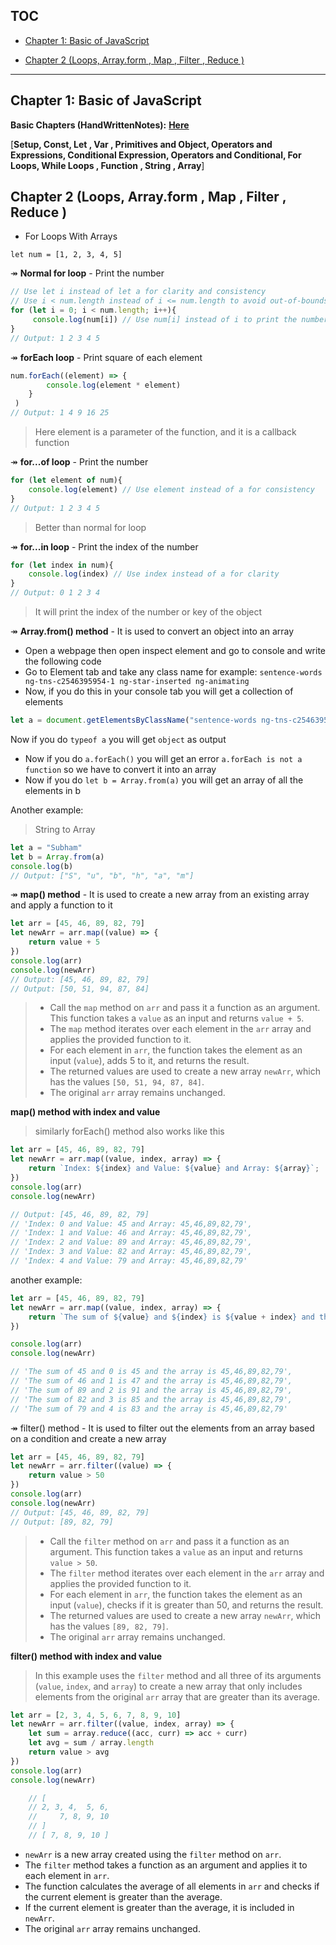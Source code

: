 ## TOC
- [Chapter 1: Basic of JavaScript](#chapter-1-basic-of-javascript)

- [Chapter 2 (Loops, Array.form , Map , Filter , Reduce )](#chapter-2-loops-arrayform--map--filter--reduce-)

________
## Chapter 1: Basic of JavaScript

**Basic Chapters (HandWrittenNotes):** [**Here**](./HandWrittenNotes/README.md)

[**Setup, Const, Let , Var , Primitives and Object, Operators and Expressions, Conditional Expression, Operators and Conditional, For Loops, While Loops , Function , String , Array**]

## Chapter 2 (Loops, Array.form , Map , Filter , Reduce )
- For Loops With Arrays

`let num = [1, 2, 3, 4, 5]`

↠ **Normal for loop** - Print the number
```js
// Use let i instead of let a for clarity and consistency
// Use i < num.length instead of i <= num.length to avoid out-of-bounds error
for (let i = 0; i < num.length; i++){
     console.log(num[i]) // Use num[i] instead of i to print the number
}
// Output: 1 2 3 4 5
```
↠ **forEach loop** - Print square of each element
```js
num.forEach((element) => {
        console.log(element * element)
    }
 )
// Output: 1 4 9 16 25
```
> Here element is a parameter of the function, and it is a callback function

↠ **for...of loop** - Print the number
```js
for (let element of num){
    console.log(element) // Use element instead of a for consistency
}
// Output: 1 2 3 4 5
```
> Better than normal for loop

↠ **for...in loop** - Print the index of the number
```js
for (let index in num){
    console.log(index) // Use index instead of a for clarity
}
// Output: 0 1 2 3 4
```
> It will print the index of the number or key of the object

↠ **Array.from() method** - It is used to convert an object into an array

- Open a webpage then open inspect element and go to console and write the following code
- Go to Element tab and take any class name for example: `sentence-words ng-tns-c2546395954-1 ng-star-inserted ng-animating`
- Now, if you do this in your console tab you will get a collection of elements
```js
let a = document.getElementsByClassName("sentence-words ng-tns-c2546395954-1 ng-star-inserted ng-animating")
```
Now if you do `typeof a` you will get `object` as output
- Now if you do `a.forEach()` you will get an error `a.forEach is not a function` so we have to convert it into an array
- Now if you do `let b = Array.from(a)` you will get an array of all the elements in b

Another example:
> String to Array
```js
let a = "Subham"
let b = Array.from(a)
console.log(b)
// Output: ["S", "u", "b", "h", "a", "m"]
```




↠  **map() method** - It is used to create a new array from an existing array and apply a function to it
```js
let arr = [45, 46, 89, 82, 79]
let newArr = arr.map((value) => {
    return value + 5
})
console.log(arr)
console.log(newArr)
// Output: [45, 46, 89, 82, 79]
// Output: [50, 51, 94, 87, 84]
```
> - Call the `map` method on `arr` and pass it a function as an argument. This function takes a `value` as an input and returns `value + 5`.
> - The `map` method iterates over each element in the `arr` array and applies the provided function to it.
> - For each element in `arr`, the function takes the element as an input (`value`), adds 5 to it, and returns the result.
> - The returned values are used to create a new array `newArr`, which has the values `[50, 51, 94, 87, 84]`.
> - The original `arr` array remains unchanged.

**map() method with index and value**
> similarly forEach() method also works like this
```js
let arr = [45, 46, 89, 82, 79]
let newArr = arr.map((value, index, array) => {
    return `Index: ${index} and Value: ${value} and Array: ${array}`;
})
console.log(arr)
console.log(newArr)

// Output: [45, 46, 89, 82, 79]
// 'Index: 0 and Value: 45 and Array: 45,46,89,82,79',
// 'Index: 1 and Value: 46 and Array: 45,46,89,82,79',
// 'Index: 2 and Value: 89 and Array: 45,46,89,82,79',
// 'Index: 3 and Value: 82 and Array: 45,46,89,82,79',
// 'Index: 4 and Value: 79 and Array: 45,46,89,82,79'
```

another example:
```js
let arr = [45, 46, 89, 82, 79]
let newArr = arr.map((value, index, array) => {
    return `The sum of ${value} and ${index} is ${value + index} and the array is ${array}` 
})

console.log(arr)
console.log(newArr)

// 'The sum of 45 and 0 is 45 and the array is 45,46,89,82,79',
// 'The sum of 46 and 1 is 47 and the array is 45,46,89,82,79',
// 'The sum of 89 and 2 is 91 and the array is 45,46,89,82,79',
// 'The sum of 82 and 3 is 85 and the array is 45,46,89,82,79',
// 'The sum of 79 and 4 is 83 and the array is 45,46,89,82,79'
```
↠  filter() method - It is used to filter out the elements from an array based on a condition and create a new array 

```js
let arr = [45, 46, 89, 82, 79]
let newArr = arr.filter((value) => {
    return value > 50
})
console.log(arr)
console.log(newArr)
// Output: [45, 46, 89, 82, 79]
// Output: [89, 82, 79]
```
> - Call the `filter` method on `arr` and pass it a function as an argument. This function takes a `value` as an input and returns `value > 50`.
> - The `filter` method iterates over each element in the `arr` array and applies the provided function to it.
> - For each element in `arr`, the function takes the element as an input (`value`), checks if it is greater than 50, and returns the result.
> - The returned values are used to create a new array `newArr`, which has the values `[89, 82, 79]`.
> - The original `arr` array remains unchanged.

**filter() method with index and value**
> In this example uses the `filter` method and all three of its arguments (`value`, `index`, and `array`) to create a new array that only includes elements from the original `arr` array that are greater than its average.

```js
let arr = [2, 3, 4, 5, 6, 7, 8, 9, 10]
let newArr = arr.filter((value, index, array) => {
    let sum = array.reduce((acc, curr) => acc + curr)
    let avg = sum / array.length
    return value > avg
})
console.log(arr)
console.log(newArr)

    // [
    // 2, 3, 4,  5, 6,
    //     7, 8, 9, 10
    // ]
    // [ 7, 8, 9, 10 ]

```
- `newArr` is a new array created using the `filter` method on `arr`.
- The `filter` method takes a function as an argument and applies it to each element in `arr`.
- The function calculates the average of all elements in `arr` and checks if the current element is greater than the average.
- If the current element is greater than the average, it is included in `newArr`.
- The original `arr` array remains unchanged.



